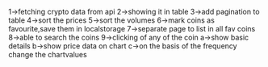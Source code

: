 1->fetching crypto data from api
2->showing it in table 
3->add pagination to table 
4->sort the prices
5->sort the volumes
6->mark coins as favourite,save them in localstorage
7->separate page to list in all fav coins
8->able to search the coins
9->clicking of any of the coin
    a->show basic details
    b->show price data on chart
    c->on the basis of the frequency change the chartvalues